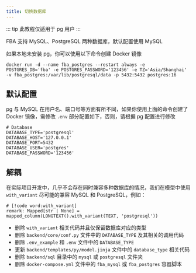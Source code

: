 ```yaml
---
title: 切换数据库
---
```


::: tip
此教程仅适用于 pg 用户
:::

FBA 支持 MySQL、PostgreSQL 两种数据库，默认配置使用 MySQL

如果本地未安装 pg，你可以使用以下命令创建 Docker 镜像

```shell
docker run -d --name fba_postgres --restart always -e POSTGRES_DB='fba' -e POSTGRES_PASSWORD='123456' -e TZ='Asia/Shanghai' -v fba_postgres:/var/lib/postgresql/data -p 5432:5432 postgres:16
```

## 默认配置

pg 与 MySQL 在用户名、端口号等方面有所不同，如果你使用上面的命令创建了 Docker 镜像，需修改 `.env` 部分配置如下，否则，请根据
pg 配置进行修改

```env
# Database
DATABASE_TYPE='postgresql'
DATABASE_HOST='127.0.0.1'
DATABASE_PORT=5432
DATABASE_USER='postgres'
DATABASE_PASSWORD='123456'
```

## 解耦

在实际项目开发中，几乎不会存在同时兼容多种数据库的情况，我们在模型中使用 `with_variant` 尽可能的兼容 MySQL 和
PostgreSQL，例如：

```python:no-line-numbers
# [!code word:with_variant]
remark: Mapped[str | None] = mapped_column(LONGTEXT().with_variant(TEXT, 'postgresql'))
```

- 删除 `with_variant` 相关代码并且仅保留数据库对应的类型
- 删除 `backend/core/conf.py` 文件中的 `DATABASE_TYPE` 及其相关的调用代码
- 删除 `.env_example` 和 `.env` 文件中的 `DATABASE_TYPE`
- 更新 `backend/templates/py/model.jinja` 文件中的 `database_type` 相关代码
- 删除 `backend/sql` 目录中的 `mysql` 或 `postgresql` 文件夹
- 删除 `docker-compose.yml` 文件中的 `fba_mysql` 或 `fba_postgres` 容器脚本
